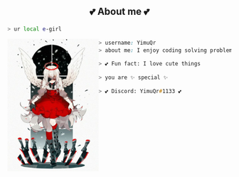 


<h2 align="center"> 💕 About me 💕 </h2>

```zsh
> ur local e-girl 
```

<img align="left" src="[IMG]/main.jpg" width="205px"/>

```css
> username: YimuQr
> about me: I enjoy coding solving problems is satisfying.
```

```zsh
> 💕 Fun fact: I love cute things
```

```zsh
> you are ✨ special ✨
```

```zsh
> 💕 Discord: YimuQr#1133 💕
```
